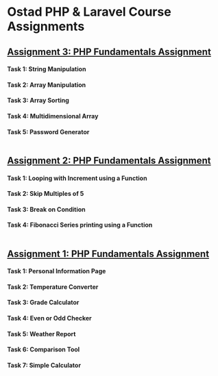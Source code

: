 # Ostad PHP & Laravel Course Assignments
## <a href="https://github.com/munaimpro/ostad_php_laravel_assignments/tree/main/Module_3">Assignment 3: PHP Fundamentals Assignment</a>
#### Task 1: String Manipulation
#### Task 2: Array Manipulation
#### Task 3: Array Sorting
#### Task 4: Multidimensional Array
#### Task 5: Password Generator <br/><br/>

## <a href="https://github.com/munaimpro/ostad_php_laravel_assignments/tree/main/Module_2">Assignment 2: PHP Fundamentals Assignment</a>
#### Task 1: Looping with Increment using a Function
#### Task 2: Skip Multiples of 5
#### Task 3: Break on Condition
#### Task 4: Fibonacci Series printing using a Function <br/><br/>

## <a href="https://github.com/munaimpro/ostad_php_laravel_assignments/tree/main/Module_1">Assignment 1: PHP Fundamentals Assignment</a>
#### Task 1: Personal Information Page
#### Task 2: Temperature Converter
#### Task 3: Grade Calculator
#### Task 4: Even or Odd Checker
#### Task 5: Weather Report
#### Task 6: Comparison Tool
#### Task 7: Simple Calculator
